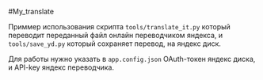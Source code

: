 #My_translate

Приммер использования скрипта `tools/translate_it.py` который  переводит переданный файл онлайн переводчиком яндекса, и `tools/save_yd.py` который сохраняет перевод, на яндекс диск.

Для работы нужно указать в `app.config.json` OAuth-токен яндекс диска, и API-key яндекс переводчика. 

